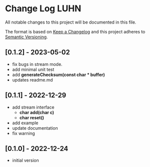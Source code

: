# Change Log LUHN

All notable changes to this project will be documented in this file.

The format is based on [Keep a Changelog](http://keepachangelog.com/)
and this project adheres to [Semantic Versioning](http://semver.org/).


## [0.1.2] - 2023-05-02
- fix bugs in stream mode.
- add minimal unit test
- add **generateChecksum(const char \* buffer)**
- updates readme.md


## [0.1.1] - 2022-12-29
- add stream interface
  - **char add(char c)**
  - **char reset()**
- add example
- update documentation
- fix warning

## [0.1.0] - 2022-12-24
- initial version
